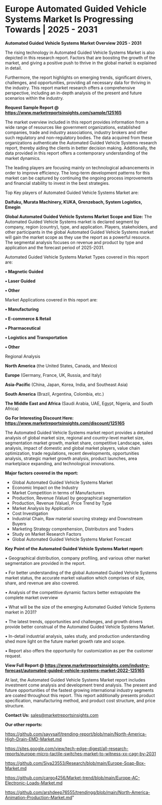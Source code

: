 # Europe Automated Guided Vehicle Systems Market Is Progressing Towards | 2025 - 2031

<Strong> Automated Guided Vehicle Systems Market Overview 2025 - 2031</strong>

The rising technology in Automated Guided Vehicle Systems Market is also depicted in this research report. Factors that are boosting the growth of the market, and giving a positive push to thrive in the global market is explained in detail.

Furthermore, the report highlights on emerging trends, significant drivers, challenges, and opportunities, providing all necessary data for thriving in the industry. This report market research offers a comprehensive perspective, including an in-depth analysis of the present and future scenarios within the industry.

<strong>Request Sample Report @ <a href=https://www.marketreportsinsights.com/sample/125165>https://www.marketreportsinsights.com/sample/125165</a></strong>

The market overview included in this report provides information from a wide range of resources like government organizations, established companies, trade and industry associations, industry brokers and other such regulatory and non-regulatory bodies. The data acquired from these organizations authenticate the Automated Guided Vehicle Systems research report, thereby aiding the clients in better decision making. Additionally, the data provided in this report offers a contemporary understanding of the market dynamics.

The leading players are focusing mainly on technological advancements in order to improve efficiency. The long-term development patterns for this market can be captured by continuing the ongoing process improvements and financial stability to invest in the best strategies.

Top Key players of Automated Guided Vehicle Systems Market are:

<strong>Daifuku, Murata Machinery, KUKA, Grenzebach, System Logistics, Emegin</strong>

<strong><b>Global Automated Guided Vehicle Systems Market Scope and Size:</b></strong>
The Automated Guided Vehicle Systems market is declared segment by company, region (country), type, and application. Players, stakeholders, and other participants in the global Automated Guided Vehicle Systems market will gain the market scope as they use the report as a powerful resource. The segmental analysis focuses on revenue and product by type and application and the forecast period of 2025-2031.

Automated Guided Vehicle Systems Market Types covered in this report are:

<strong>• Magnetic Guided

• Laser Guided

• Other</strong>

Market Applications covered in this report are:

<strong>• Manufacturing

• E-commerce & Retail

• Pharmaceutical

• Logistics and Transportation

• Other</strong> 

Regional Analysis

<strong>North America</strong> (the United States, Canada, and Mexico)

<strong>Europe</strong> (Germany, France, UK, Russia, and Italy)

<strong>Asia-Pacific</strong> (China, Japan, Korea, India, and Southeast Asia)

<strong>South America</strong> (Brazil, Argentina, Colombia, etc.)

<strong>The Middle East and Africa</strong> (Saudi Arabia, UAE, Egypt, Nigeria, and South Africa)

<strong>Go For Interesting Discount Here: <a href=https://www.marketreportsinsights.com/discount/125165>https://www.marketreportsinsights.com/discount/125165</a></strong>

The Automated Guided Vehicle Systems market report provides a detailed analysis of global market size, regional and country-level market size, segmentation market growth, market share, competitive Landscape, sales analysis, impact of domestic and global market players, value chain optimization, trade regulations, recent developments, opportunities analysis, strategic market growth analysis, product launches, area marketplace expanding, and technological innovations.

<strong><b>Major factors covered in the report:</b></strong>
<ul>
  <li>Global Automated Guided Vehicle Systems Market </li>
  <li>Economic Impact on the Industry</li>
  <li>Market Competition in terms of Manufacturers</li>
  <li>Production, Revenue (Value) by geographical segmentation</li>
  <li>Production, Revenue (Value), Price Trend by Type</li>
  <li>Market Analysis by Application</li>
  <li>Cost Investigation</li>
  <li>Industrial Chain, Raw material sourcing strategy and Downstream Buyers</li>
  <li>Marketing Strategy comprehension, Distributors and Traders</li>
  <li>Study on Market Research Factors</li>
  <li>Global Automated Guided Vehicle Systems Market Forecast</li>
</ul>

<strong><b>Key Point of the Automated Guided Vehicle Systems Market report:</b></strong>

• Geographical distribution, company profiling, and various other market segmentation are provided in the report.

• For better understanding of the global Automated Guided Vehicle Systems market status, the accurate market valuation which comprises of size, share, and revenue are also covered.

• Analysis of the competitive dynamic factors better extrapolate the complete market overview

• What will be the size of the emerging Automated Guided Vehicle Systems market in 2031?

• The latest trends, opportunities and challenges, and growth drivers provide better construal of the Automated Guided Vehicle Systems Market.

• In-detail industrial analysis, sales study, and production understanding shed more light on the future market growth rate and scope.

• Report also offers the opportunity for customization as per the customer request.

<strong><b>View Full Report @ <a href=https://www.marketreportsinsights.com/industry-forecast/automated-guided-vehicle-systems-market-2022-125165>https://www.marketreportsinsights.com/industry-forecast/automated-guided-vehicle-systems-market-2022-125165</a></b></strong>


At last, the Automated Guided Vehicle Systems Market report includes investment come analysis and development trend analysis. The present and future opportunities of the fastest growing international industry segments are coated throughout this report. This report additionally presents product specification, manufacturing method, and product cost structure, and price structure.

<strong>Contact Us:</strong>
sales@marketreportsinsights.com

<strong>Our other reports:</strong>

<a href=https://github.com/sayysaif/trending-report/blob/main/North-America-High-Drain-EMD-Market.md>https://github.com/sayysaif/trending-report/blob/main/North-America-High-Drain-EMD-Market.md</a>

<a href=https://sites.google.com/view/tech-edge-digest/all-research-reports/europe-micro-tactile-switches-market-to-witness-xx-cagr-by-2031>https://sites.google.com/view/tech-edge-digest/all-research-reports/europe-micro-tactile-switches-market-to-witness-xx-cagr-by-2031</a>

<a href=https://github.com/Siya23553/Research/blob/main/Europe-Soap-Box-Market.md>https://github.com/Siya23553/Research/blob/main/Europe-Soap-Box-Market.md</a>

<a href=https://github.com/cargo4256/Market-trend/blob/main/Europe-AC-Electronic-Loads-Market.md>https://github.com/cargo4256/Market-trend/blob/main/Europe-AC-Electronic-Loads-Market.md</a>

<a href=https://github.com/arshdeep76555/trendingg/blob/main/North-America-Animation-Production-Market.md>https://github.com/arshdeep76555/trendingg/blob/main/North-America-Animation-Production-Market.md</a>"
